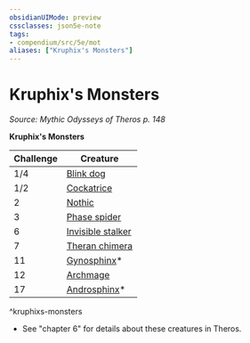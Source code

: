 ```yaml
---
obsidianUIMode: preview
cssclasses: json5e-note
tags:
- compendium/src/5e/mot
aliases: ["Kruphix's Monsters"]
---
```

# Kruphix's Monsters
*Source: Mythic Odysseys of Theros p. 148* 

**Kruphix's Monsters**

| Challenge | Creature |
|-----------|----------|
| 1/4 | [Blink dog](2-Mechanics/CLI/bestiary/fey/blink-dog.md) |
| 1/2 | [Cockatrice](2-Mechanics/CLI/bestiary/monstrosity/cockatrice.md) |
| 2 | [Nothic](2-Mechanics/CLI/bestiary/aberration/nothic.md) |
| 3 | [Phase spider](2-Mechanics/CLI/bestiary/monstrosity/phase-spider.md) |
| 6 | [Invisible stalker](2-Mechanics/CLI/bestiary/elemental/invisible-stalker.md) |
| 7 | [Theran chimera](2-Mechanics/CLI/bestiary/monstrosity/theran-chimera-mot.md) |
| 11 | [Gynosphinx](2-Mechanics/CLI/bestiary/monstrosity/gynosphinx.md)* |
| 12 | [Archmage](2-Mechanics/CLI/bestiary/humanoid/archmage.md) |
| 17 | [Androsphinx](2-Mechanics/CLI/bestiary/monstrosity/androsphinx.md)* |
^kruphixs-monsters

* See "chapter 6" for details about these creatures in Theros.